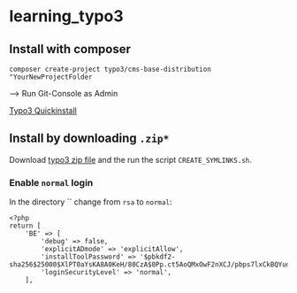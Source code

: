 # learning_typo3

## Install with composer

`composer create-project typo3/cms-base-distribution "YourNewProjectFolder`

--> Run Git-Console as Admin

[Typo3 Quickinstall](https://docs.typo3.org/typo3cms/InstallationGuide/QuickInstall/Composer/Index.html)

## Install by downloading `.zip*`

Download [typo3 zip file](https://typo3.org/download/) and the run the script `CREATE_SYMLINKS.sh`.

### Enable `normal` login

In the directory `` change from `rsa` to `normal`:

```
<?php
return [
    'BE' => [
        'debug' => false,
        'explicitADmode' => 'explicitAllow',
        'installToolPassword' => '$pbkdf2-sha256$25000$XlPT0aYsKA8A0KeH/80CzA$0Pp.ct5AoQMxOwF2nXCJ/pbps7lxCkBQYudoP4s1vtg',
        'loginSecurityLevel' => 'normal',
    ],
```
